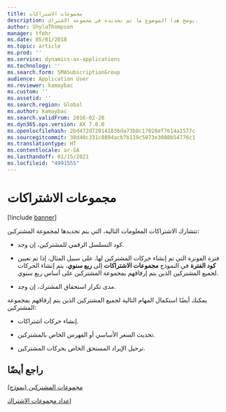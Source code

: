 ```yaml
---
title: مجموعات الاشتراكات
description: يوضح هذا الموضوع ما تم تحديده في مجموعة الاشتراك.
author: ShylaThompson
manager: tfehr
ms.date: 05/01/2018
ms.topic: article
ms.prod: ''
ms.service: dynamics-ax-applications
ms.technology: ''
ms.search.form: SMASubscriptionGroup
audience: Application User
ms.reviewer: kamaybac
ms.custom: ''
ms.assetid: ''
ms.search.region: Global
ms.author: kamaybac
ms.search.validFrom: 2016-02-28
ms.dyn365.ops.version: AX 7.0.0
ms.openlocfilehash: 2bd472d720141836da73b8c17028ef7614a1577c
ms.sourcegitcommit: 38d40c331c8894acb7b119c5073e3088b54776c1
ms.translationtype: HT
ms.contentlocale: ar-SA
ms.lasthandoff: 01/15/2021
ms.locfileid: "4991555"
---
```

# <a name="subscription-groups"></a>مجموعات الاشتراكات    

[!include [banner](../includes/banner.md)]


تتشارك الاشتراكات المعلومات التالية، التي يتم تحديدها لمجموعة المشتركين:

  - كود التسلسل الرقمي للمشتركين، إن وجد.

  - فترة الفوترة التي تم إنشاء حركات المشتركين لها. على سبيل المثال، إذا تم تعيين **كود الفترة**  في النموذج **مجموعات الاشتراكات** إلى **ربع سنوي**، يتم إنشاء الحركات لجميع المشتركين الذين يتم إرفاقهم بمجموعة المشتركين على أساس ربع سنوي.

  - مدى تكرار استحقاق المشترك، إن وجد.

يمكنك أيضًا استكمال المهام التالية لجميع المشتركين الذين يتم إرفاقهم بمجموعة المشتركين:

  - إنشاء حركات اشتراكات.

  - تحديث السعر الأساسي أو الفهرس الخاص بالمشتركين.

  - ترحيل الإيراد المستحق الخاص بحركات المشتركين.

## <a name="see-also"></a>راجع أيضًا

[مجموعات المشتركين (نموذج)](https://technet.microsoft.com/library/aa553150\(v=ax.60\))

[إعداد مجموعات الاشتراك](set-up-subscription-groups.md)

  


